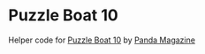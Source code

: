 # Puzzle Boat 10
Helper code for [Puzzle Boat 10](https://www.pandamagazine.com/island10) by [Panda Magazine](https://pandamagazine.com/)
